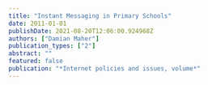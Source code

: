 ```yaml
---
title: "Instant Messaging in Primary Schools"
date: 2011-01-01
publishDate: 2021-08-20T12:06:00.924968Z
authors: ["Damian Maher"]
publication_types: ["2"]
abstract: ""
featured: false
publication: "*Internet policies and issues, volume*"
---
```


